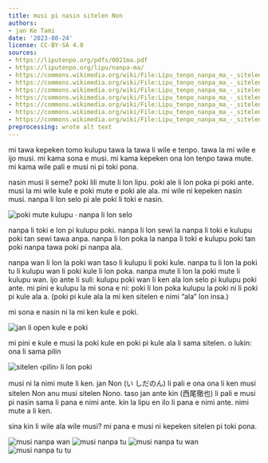```yaml
---
title: musi pi nasin sitelen Non
authors:
- jan Ke Tami
date: '2023-08-24'
license: CC-BY-SA 4.0
sources:
- https://liputenpo.org/pdfs/0021ma.pdf
- https://liputenpo.org/lipu/nanpa-ma/
- https://commons.wikimedia.org/wiki/File:Lipu_tenpo_nanpa_ma_-_sitelen_Non_01.png
- https://commons.wikimedia.org/wiki/File:Lipu_tenpo_nanpa_ma_-_sitelen_Non_02.png
- https://commons.wikimedia.org/wiki/File:Lipu_tenpo_nanpa_ma_-_sitelen_Non_03.png
- https://commons.wikimedia.org/wiki/File:Lipu_tenpo_nanpa_ma_-_sitelen_Non_(akesi).png
- https://commons.wikimedia.org/wiki/File:Lipu_tenpo_nanpa_ma_-_sitelen_Non_(kala).png
- https://commons.wikimedia.org/wiki/File:Lipu_tenpo_nanpa_ma_-_sitelen_Non_(pipi).png
- https://commons.wikimedia.org/wiki/File:Lipu_tenpo_nanpa_ma_-_sitelen_Non_(waso).png
preprocessing: wrote alt text
---
```


mi tawa kepeken tomo kulupu tawa la tawa li wile e tenpo. tawa la mi wile e ijo musi. mi kama sona e musi. mi kama kepeken ona lon tenpo tawa mute. mi kama wile pali e musi ni pi toki pona.

nasin musi li seme? poki lili mute li lon lipu. poki ale li lon poka pi poki ante. musi la mi wile kule e poki mute e poki ale ala. mi wile ni kepeken nasin musi. nanpa li lon selo pi ale poki li toki e nasin.

![poki mute kulupu · nanpa li lon selo](https://upload.wikimedia.org/wikipedia/commons/4/46/Lipu_tenpo_nanpa_ma_-_sitelen_Non_01.png)

nanpa li toki e lon pi kulupu poki. nanpa li lon sewi la nanpa li toki e kulupu poki tan sewi tawa anpa. nanpa li lon poka la nanpa li toki e kulupu poki tan poki nanpa tawa poki pi nanpa ala.

nanpa wan li lon la poki wan taso li kulupu li poki kule. nanpa tu li lon la poki tu li kulupu wan li poki kule li lon poka. nanpa mute li lon la poki mute li kulupu wan. ijo ante li suli: kulupu poki wan li ken ala lon selo pi kulupu poki ante. mi pini e kulupu la mi sona e ni: poki li lon poka kulupu la poki ni li poki pi kule ala a. (poki pi kule ala la mi ken sitelen e nimi “ala” lon insa.)

mi sona e nasin ni la mi ken kule e poki.

![jan li open kule e poki](https://upload.wikimedia.org/wikipedia/commons/2/20/Lipu_tenpo_nanpa_ma_-_sitelen_Non_02.png)

mi pini e kule e musi la poki kule en poki pi kule ala li sama sitelen. o lukin: ona li sama pilin

![sitelen ‹pilin› li lon poki](https://upload.wikimedia.org/wikipedia/commons/b/b8/Lipu_tenpo_nanpa_ma_-_sitelen_Non_03.png)

musi ni la nimi mute li ken. jan Non (い しだのん) li pali e ona ona li ken musi sitelen Non anu musi sitelen Nono. taso jan ante kin (西尾徹也) li pali e musi pi nasin sama li pana e nimi ante. kin la lipu en ilo li pana e nimi ante. nimi mute a li ken.

sina kin li wile ala wile musi? mi pana e musi ni kepeken sitelen pi toki pona.

![musi nanpa wan](https://upload.wikimedia.org/wikipedia/commons/0/05/Lipu_tenpo_nanpa_ma_-_sitelen_Non_%28akesi%29.png)
![musi nanpa tu](https://upload.wikimedia.org/wikipedia/commons/9/9d/Lipu_tenpo_nanpa_ma_-_sitelen_Non_%28kala%29.png)
![musi nanpa tu wan](https://upload.wikimedia.org/wikipedia/commons/0/05/Lipu_tenpo_nanpa_ma_-_sitelen_Non_%28pipi%29.png)
![musi nanpa tu tu](https://upload.wikimedia.org/wikipedia/commons/9/9e/Lipu_tenpo_nanpa_ma_-_sitelen_Non_%28waso%29.png)